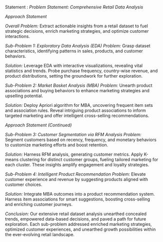 Statement : 
*Problem Statement: Comprehensive Retail Data Analysis*

*Approach Statement*

*Overall Problem:*
Extract actionable insights from a retail dataset to fuel strategic decisions, enrich marketing strategies, and optimize customer interactions.

*Sub-Problem 1: Exploratory Data Analysis (EDA)*
*Problem:* Grasp dataset characteristics, identifying patterns in sales, products, and customer behaviors.

*Solution:*
Leverage EDA with interactive visualizations, revealing vital statistics and trends. Probe purchase frequency, country-wise revenue, and product distributions, setting the groundwork for further exploration.

*Sub-Problem 2: Market Basket Analysis (MBA)*
*Problem:* Unearth product associations and buying behaviors to enhance marketing strategies and upselling potential.

*Solution:*
Deploy Apriori algorithm for MBA, uncovering frequent item sets and association rules. Reveal intriguing product associations to inform targeted marketing and offer intelligent cross-selling recommendations.

*Approach Statement (Continued)*

*Sub-Problem 3: Customer Segmentation via RFM Analysis*
*Problem:* Segment customers based on recency, frequency, and monetary behaviors to customize marketing efforts and boost retention.

*Solution:*
Harness RFM analysis, generating customer metrics. Apply K-means clustering for distinct customer groups, fueling tailored marketing for each cluster. These insights amplify engagement and loyalty strategies.

*Sub-Problem 4: Intelligent Product Recommendation*
*Problem:* Elevate customer experience and revenue by suggesting products aligned with customer choices.

*Solution:*
Integrate MBA outcomes into a product recommendation system. Harness item associations for smart suggestions, boosting cross-selling and enriching customer journeys.

*Conclusion:*
Our extensive retail dataset analysis unearthed concealed trends, empowered data-based decisions, and paved a path for future exploration. Each sub-problem addressed enriched marketing strategies, optimized customer experiences, and unearthed growth possibilities within the ever-evolving retail landscape.
